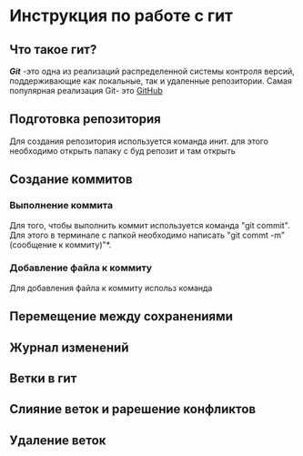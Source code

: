 # Инструкция по работе с гит

## Что такое гит?

***Git*** -это одна из реализаций распределенной системы контроля версий, поддерживающие как локальные, так и удаленные репозитории.
Самая популярная реализация Git- это [GitHub](htttps://github.com)

## Подготовка репозитория
Для создания репозитория используется команда инит. для этого необходимо открыть папаку с буд репозит и там открыть


## Создание коммитов

### Выполнение коммита
Для того, чтобы выполнить коммит используется  команда "git commit". Для этого в терминале с папкой необходимо написать "git commt -m"(сообщение к коммиту)"*. 

### Добавление файла к коммиту
Для добавления файла к коммиту использ команда 
## Перемещение между сохранениями

## Журнал изменений

## Ветки в гит

## Слияние веток и рарешение конфликтов

## Удаление веток